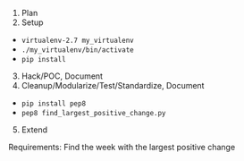 1. Plan
2. Setup
  * `virtualenv-2.7 my_virtualenv`
  * `./my_virtualenv/bin/activate`
  * `pip install `
3. Hack/POC, Document
4. Cleanup/Modularize/Test/Standardize, Document
  * `pip install pep8`
  * `pep8 find_largest_positive_change.py`
5. Extend

Requirements:
Find the week with the largest positive change
